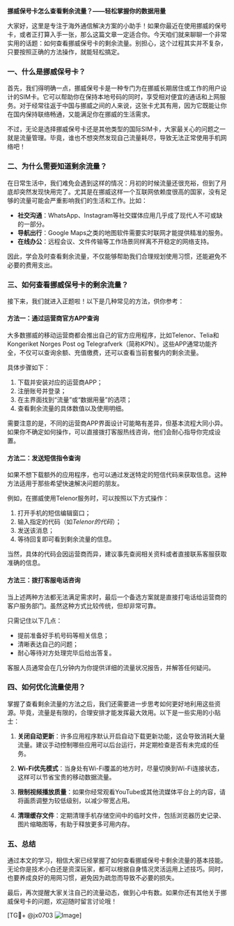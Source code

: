 **挪威保号卡怎么查看剩余流量？——轻松掌握你的数据用量**

大家好，这里是专注于海外通信解决方案的小助手！如果你最近在使用挪威的保号卡，或者正打算入手一张，那么这篇文章一定适合你。今天咱们就来聊聊一个非常实用的话题：如何查看挪威保号卡的剩余流量。别担心，这个过程其实并不复杂，只要按照正确的方法操作，就能轻松搞定。

### 一、什么是挪威保号卡？

首先，我们得明确一点，挪威保号卡是一种专门为在挪威长期居住或工作的用户设计的SIM卡。它可以帮助你在保持本地号码的同时，享受相对便宜的通话和上网服务。对于经常往返于中国与挪威之间的人来说，这张卡尤其有用，因为它既能让你在国内保持联络畅通，又能满足你在挪威的生活需求。

不过，无论是选择挪威保号卡还是其他类型的国际SIM卡，大家最关心的问题之一就是流量管理。毕竟，谁也不想突然发现自己流量耗尽，导致无法正常使用手机网络吧！

### 二、为什么需要知道剩余流量？

在日常生活中，我们难免会遇到这样的情况：月初的时候流量还很充裕，但到了月底却突然发现快用完了。尤其是在挪威这样一个互联网依赖度很高的国家，没有足够的流量可能会严重影响我们的生活和工作。比如：

- **社交沟通**：WhatsApp、Instagram等社交媒体应用几乎成了现代人不可或缺的一部分。
- **导航出行**：Google Maps之类的地图软件需要实时联网才能提供精准的服务。
- **在线办公**：远程会议、文件传输等工作场景同样离不开稳定的网络支持。

因此，学会及时查看剩余流量，不仅能够帮助我们合理规划使用习惯，还能避免不必要的费用支出。

### 三、如何查看挪威保号卡的剩余流量？

接下来，我们就进入正题啦！以下是几种常见的方法，供你参考：

#### 方法一：通过运营商官方APP查询

大多数挪威的移动运营商都会推出自己的官方应用程序，比如Telenor、Telia和Kongeriket Norges Post og Telegrafverk（简称KPN）。这些APP通常功能齐全，不仅可以查询余额、充值缴费，还可以查看当前套餐内的剩余流量。

具体步骤如下：
1. 下载并安装对应的运营商APP；
2. 注册账号并登录；
3. 在主界面找到“流量”或“数据用量”的选项；
4. 查看剩余流量的具体数值以及使用明细。

需要注意的是，不同的运营商APP界面设计可能略有差异，但基本流程大同小异。如果你不确定如何操作，可以直接拨打客服热线咨询，他们会耐心指导你完成设置。

#### 方法二：发送短信指令查询

如果不想下载额外的应用程序，也可以通过发送特定的短信代码来获取信息。这种方法适用于那些希望快速解决问题的朋友。

例如，在挪威使用Telenor服务时，可以按照以下方式操作：
1. 打开手机的短信编辑窗口；
2. 输入指定的代码（如*Telenor的代码*）；
3. 发送该消息；
4. 等待回复即可看到剩余流量的信息。

当然，具体的代码会因运营商而异，建议事先查阅相关资料或者直接联系客服获取准确的信息。

#### 方法三：拨打客服电话咨询

当上述两种方法都无法满足需求时，最后一个备选方案就是直接打电话给运营商的客户服务部门。虽然这种方式比较传统，但却非常可靠。

只需记住以下几点：
- 提前准备好手机号码等相关信息；
- 清晰表达自己的问题；
- 耐心等待对方处理完毕后给出答复。

客服人员通常会在几分钟内为你提供详细的流量状况报告，并解答任何疑问。

### 四、如何优化流量使用？

掌握了查看剩余流量的方法之后，我们还需要进一步思考如何更好地利用这些资源。毕竟，流量是有限的，合理安排才能发挥最大效用。以下是一些实用的小贴士：

1. **关闭自动更新**：许多应用程序默认开启自动下载更新功能，这会导致消耗大量流量。建议手动控制哪些应用可以后台运行，并定期检查是否有未完成的任务。
   
2. **Wi-Fi优先模式**：当身处有Wi-Fi覆盖的地方时，尽量切换到Wi-Fi连接状态，这样可以节省宝贵的移动数据流量。
   
3. **限制视频播放质量**：如果你经常观看YouTube或其他流媒体平台上的内容，请将画质调整为较低级别，以减少带宽占用。
   
4. **清理缓存文件**：定期清理手机存储空间中的临时文件，包括浏览器历史记录、图片缩略图等，有助于释放更多可用内存。

### 五、总结

通过本文的学习，相信大家已经掌握了如何查看挪威保号卡剩余流量的基本技能。无论你是技术小白还是资深玩家，都可以根据自身情况灵活运用上述技巧。同时，也要养成良好的用网习惯，避免因为疏忽而导致不必要的损失。

最后，再次提醒大家关注自己的流量动态，做到心中有数。如果你还有其他关于挪威保号卡的问题，欢迎随时留言讨论哦！

[TG💪+ @jx0703 ![Image](https://github.com/user-attachments/assets/dbca1d08-cadb-493c-b0ec-ad6f7a83f270)]